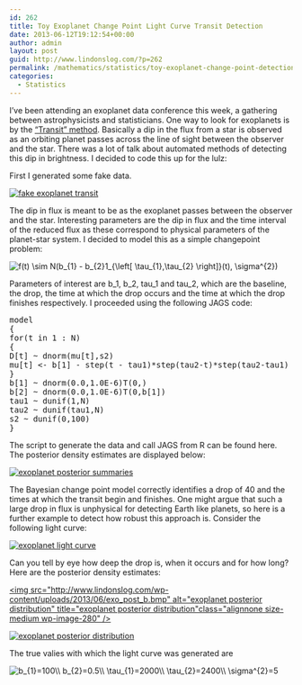 ```yaml
---
id: 262
title: Toy Exoplanet Change Point Light Curve Transit Detection
date: 2013-06-12T19:12:54+00:00
author: admin
layout: post
guid: http://www.lindonslog.com/?p=262
permalink: /mathematics/statistics/toy-exoplanet-change-point-detection/
categories:
  - Statistics
---
```

I&#8217;ve been attending an exoplanet data conference this week, a gathering between astrophysicists and statisticians. One way to look for exoplanets is by the [&#8220;Transit&#8221; method](http://www.nasa.gov/mission_pages/kepler/multimedia/images/kepler-transit-graph.html). Basically a dip in the flux from a star is observed as an orbiting planet passes across the line of sight between the observer and the star. There was a lot of talk about automated methods of detecting this dip in brightness. I decided to code this up for the lulz:

First I generated some fake data.
  
[<img src="http://www.lindonslog.com/wp-content/uploads/2013/06/transit.bmp" alt="fake exoplanet transit" title="fake exoplanet transit" class="alignnone size-medium wp-image-264" />](http://www.lindonslog.com/wp-content/uploads/2013/06/transit.bmp)

The dip in flux is meant to be as the exoplanet passes between the observer and the star. Interesting parameters are the dip in flux and the time interval of the reduced flux as these correspond to physical parameters of the planet-star system. I decided to model this as a simple changepoint problem:

<img src="//s0.wp.com/latex.php?latex=f%28t%29+%5Csim+N%28b_%7B1%7D+-+b_%7B2%7D1_%7B%5Cleft%5B+%5Ctau_%7B1%7D%2C%5Ctau_%7B2%7D+%5Cright%5D%7D%28t%29%2C+%5Csigma%5E%7B2%7D%29++&#038;bg=ffffff&#038;fg=000&#038;s=0" alt="f(t) &#92;sim N(b_{1} - b_{2}1_{&#92;left[ &#92;tau_{1},&#92;tau_{2} &#92;right]}(t), &#92;sigma^{2})  " title="f(t) &#92;sim N(b_{1} - b_{2}1_{&#92;left[ &#92;tau_{1},&#92;tau_{2} &#92;right]}(t), &#92;sigma^{2})  " class="latex" />

Parameters of interest are b\_1, b\_2, tau\_1 and tau\_2, which are the baseline, the drop, the time at which the drop occurs and the time at which the drop finishes respectively. I proceeded using the following JAGS code:

<pre class="brush: r; title: ; notranslate" title="">model
{
for(t in 1 : N)
{
D[t] ~ dnorm(mu[t],s2)
mu[t] &lt;- b[1] - step(t - tau1)*step(tau2-t)*step(tau2-tau1) * b[2]
}
b[1] ~ dnorm(0.0,1.0E-6)T(0,)
b[2] ~ dnorm(0.0,1.0E-6)T(0,b[1])
tau1 ~ dunif(1,N)
tau2 ~ dunif(tau1,N)
s2 ~ dunif(0,100)
}
</pre>

The script to generate the data and call JAGS from R can be found here. The posterior density estimates are displayed below:
  
[<img src="http://www.lindonslog.com/wp-content/uploads/2013/06/exo_post.bmp" alt="exoplanet posterior summaries" title="exoplanet posterior summaries" class="alignnone size-medium wp-image-273" />](http://www.lindonslog.com/wp-content/uploads/2013/06/exo_post.bmp)

The Bayesian change point model correctly identifies a drop of 40 and the times at which the transit begin and finishes. One might argue that such a large drop in flux is unphysical for detecting Earth like planets, so here is a further example to detect how robust this approach is. Consider the following light curve:
  
[<img src="http://www.lindonslog.com/wp-content/uploads/2013/06/exo_tiny_trace.bmp" alt="exoplanet light curve" title="exoplanet light curve" class="alignnone size-medium wp-image-278" />](http://www.lindonslog.com/wp-content/uploads/2013/06/exo_tiny_trace.bmp)
  
Can you tell by eye how deep the drop is, when it occurs and for how long? Here are the posterior density estimates:

[<img src="http://www.lindonslog.com/wp-content/uploads/2013/06/exo_post_b.bmp" alt="exoplanet posterior distribution" title="exoplanet posterior distribution"class="alignnone size-medium wp-image-280" />](http://www.lindonslog.com/wp-content/uploads/2013/06/exo_post_b.bmp)
  
[<img src="http://www.lindonslog.com/wp-content/uploads/2013/06/exo_post_tau.bmp" alt="exoplanet posterior distribution" title="exoplanet posterior distribution" class="alignnone size-medium wp-image-279" />](http://www.lindonslog.com/wp-content/uploads/2013/06/exo_post_tau.bmp)
  
The true valies with which the light curve was generated are
  
<img src="//s0.wp.com/latex.php?latex=b_%7B1%7D%3D100%5C%5C++b_%7B2%7D%3D0.5%5C%5C++%5Ctau_%7B1%7D%3D2000%5C%5C++%5Ctau_%7B2%7D%3D2400%5C%5C++%5Csigma%5E%7B2%7D%3D5++&#038;bg=ffffff&#038;fg=000&#038;s=0" alt="b_{1}=100&#92;&#92;  b_{2}=0.5&#92;&#92;  &#92;tau_{1}=2000&#92;&#92;  &#92;tau_{2}=2400&#92;&#92;  &#92;sigma^{2}=5  " title="b_{1}=100&#92;&#92;  b_{2}=0.5&#92;&#92;  &#92;tau_{1}=2000&#92;&#92;  &#92;tau_{2}=2400&#92;&#92;  &#92;sigma^{2}=5  " class="latex" />